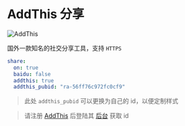 # AddThis 分享

![AddThis](/src/addthis.png)

国外一款知名的社交分享工具，支持 `HTTPS`
```yaml
share: 
  on: true
  baidu: false
  addthis: true
  addthis_pubid: "ra-56ff76c972fc0cf9"
```

<blockquote class="note">
    此处 <code>addthis_pubid</code> 可以更换为自己的 id，以便定制样式
</blockquote>

<blockquote class="note">
    请注册 <a href="http://www.addthis.com/" target="_blank">AddThis</a> 后登陆其 <a href="http://www.addthis.com/dashboard" target="_blank">后台</a> 获取 id
</blockquote>